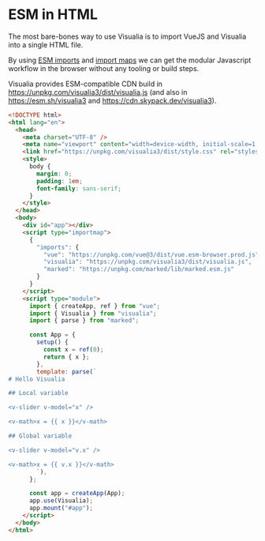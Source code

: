 # ESM in HTML

The most bare-bones way to use Visualia is to import VueJS and Visualia into a single HTML file.

By using [ESM imports](https://developer.mozilla.org/en-US/docs/Web/JavaScript/Reference/Statements/import) and [import maps](https://github.com/WICG/import-maps) we can get the modular Javascript workflow in the browser without any tooling or build steps.

Visualia provides ESM-compatible CDN build in https://unpkg.com/visualia3/dist/visualia.js (and also in https://esm.sh/visualia3 and https://cdn.skypack.dev/visualia3).

```html
<!DOCTYPE html>
<html lang="en">
  <head>
    <meta charset="UTF-8" />
    <meta name="viewport" content="width=device-width, initial-scale=1.0" />
    <link href="https://unpkg.com/visualia3/dist/style.css" rel="stylesheet" />
    <style>
      body {
        margin: 0;
        padding: 1em;
        font-family: sans-serif;
      }
    </style>
  </head>
  <body>
    <div id="app"></div>
    <script type="importmap">
      {
        "imports": {
          "vue": "https://unpkg.com/vue@3/dist/vue.esm-browser.prod.js",
          "visualia": "https://unpkg.com/visualia3/dist/visualia.js",
          "marked": "https://unpkg.com/marked/lib/marked.esm.js"
        }
      }
    </script>
    <script type="module">
      import { createApp, ref } from "vue";
      import { Visualia } from "visualia";
      import { parse } from "marked";

      const App = {
        setup() {
          const x = ref(0);
          return { x };
        },
        template: parse(`
# Hello Visualia

## Local variable

<v-slider v-model="x" />

<v-math>x = {{ x }}</v-math>

## Global variable

<v-slider v-model="v.x" />

<v-math>x = {{ v.x }}</v-math>
        `),
      };

      const app = createApp(App);
      app.use(Visualia);
      app.mount("#app");
    </script>
  </body>
</html>
```
